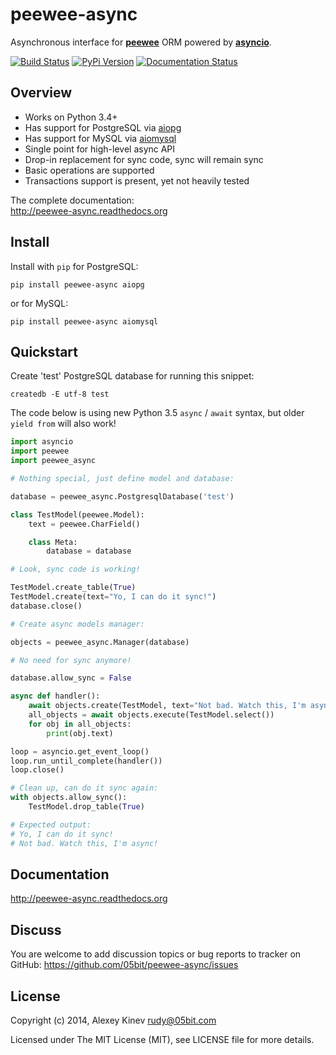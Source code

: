 peewee-async
============

Asynchronous interface for **[peewee](https://github.com/coleifer/peewee)**
ORM powered by **[asyncio](https://docs.python.org/3/library/asyncio.html)**.

[![Build Status](https://travis-ci.org/05bit/peewee-async.svg)](https://travis-ci.org/05bit/peewee-async) [![PyPi Version](https://img.shields.io/pypi/v/peewee-async.svg)](https://pypi.python.org/pypi/peewee-async)
 [![Documentation Status](https://readthedocs.org/projects/peewee-async/badge/?version=latest)](http://peewee-async.readthedocs.org/en/latest/?badge=latest)

Overview
--------

* Works on Python 3.4+
* Has support for PostgreSQL via [aiopg](https://github.com/aio-libs/aiopg)
* Has support for MySQL via [aiomysql](https://github.com/aio-libs/aiomysql)
* Single point for high-level async API
* Drop-in replacement for sync code, sync will remain sync
* Basic operations are supported
* Transactions support is present, yet not heavily tested

The complete documentation:  
http://peewee-async.readthedocs.org

Install
-------

Install with `pip` for PostgreSQL:

```
pip install peewee-async aiopg
```

or for MySQL:

```
pip install peewee-async aiomysql
```

Quickstart
----------

Create 'test' PostgreSQL database for running this snippet:

    createdb -E utf-8 test

The code below is using new Python 3.5 `async` / `await` syntax, but older `yield from` will also work!

```python
import asyncio
import peewee
import peewee_async

# Nothing special, just define model and database:

database = peewee_async.PostgresqlDatabase('test')

class TestModel(peewee.Model):
    text = peewee.CharField()

    class Meta:
        database = database

# Look, sync code is working!

TestModel.create_table(True)
TestModel.create(text="Yo, I can do it sync!")
database.close()

# Create async models manager:

objects = peewee_async.Manager(database)

# No need for sync anymore!

database.allow_sync = False

async def handler():
    await objects.create(TestModel, text="Not bad. Watch this, I'm async!")
    all_objects = await objects.execute(TestModel.select())
    for obj in all_objects:
        print(obj.text)

loop = asyncio.get_event_loop()
loop.run_until_complete(handler())
loop.close()

# Clean up, can do it sync again:
with objects.allow_sync():
    TestModel.drop_table(True)

# Expected output:
# Yo, I can do it sync!
# Not bad. Watch this, I'm async!
```

Documentation
-------------

http://peewee-async.readthedocs.org

Discuss
-------

You are welcome to add discussion topics or bug reports to tracker on GitHub: https://github.com/05bit/peewee-async/issues

License
-------

Copyright (c) 2014, Alexey Kinev <rudy@05bit.com>

Licensed under The MIT License (MIT),
see LICENSE file for more details.
